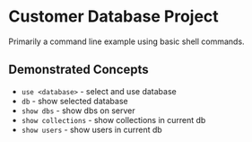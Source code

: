 # Customer Database Project

Primarily a command line example using basic shell commands.

## Demonstrated Concepts

- `use <database>` - select and use database
- `db` - show selected database
- `show dbs` - show dbs on server
- `show collections` - show collections in current db
- `show users` - show users in current db
